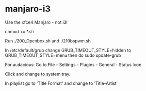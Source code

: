 # manjaro-i3

Use the xfce4 Manjaro - not i3!

chmod +x *.sh

Run ./200_Openbox.sh and ./210bspwm.sh

In /etc/default/grub change GRUB_TIMEOUT_STYLE=hidden to GRUB_TIMEOUT_STYLE=menu then do sudo update-grub

For audacious:
Go to File - Settings - Plugins - General - Status Icon

Click and change to system tray.

In playlist go to 'Title Format' and change to 'Title-Artist'

